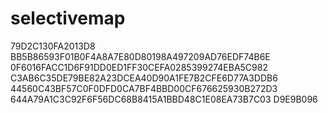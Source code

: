 # selectivemap
79D2C130FA2013D8
BB5B86593F01B0F4A8A7E80D80198A497209AD76EDF74B6E
0F6016FACC1D6F91DD0ED1FF30CEFA0285399274EBA5C982
C3AB6C35DE79BE82A23DCEA40D90A1FE7B2CFE6D77A3DDB6
44560C43BF57C0F0DFD0CA7BF4BBD00CF676625930B272D3
644A79A1C3C92F6F56DC68B8415A1BBD48C1E08EA73B7C03
D9E9B096
